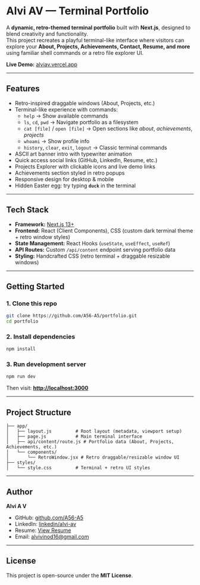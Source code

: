 # Alvi AV — Terminal Portfolio  

A **dynamic, retro-themed terminal portfolio** built with **Next.js**, designed to blend creativity and functionality.  
This project recreates a playful terminal-like interface where visitors can explore your **About, Projects, Achievements, Contact, Resume, and more** using familiar shell commands or a retro file explorer UI.  

 **Live Demo:** [alviav.vercel.app](https://alviav.vercel.app)  

---

## Features  

- Retro-inspired draggable windows (About, Projects, etc.)  
- Terminal-like experience with commands:  
  - `help` → Show available commands  
  - `ls`, `cd`, `pwd` → Navigate portfolio as a filesystem  
  - `cat [file]` / `open [file]` → Open sections like *about*, *achievements*, *projects*  
  - `whoami` → Show profile info  
  - `history`, `clear`, `exit`, `logout` → Classic terminal commands  
- ASCII art banner intro with typewriter animation  
- Quick access social links (GitHub, LinkedIn, Resume, etc.)  
- Projects Explorer with clickable icons and live demo links  
- Achievements section styled in retro popups  
- Responsive design for desktop & mobile  
- Hidden Easter egg: try typing **`duck`** in the terminal  

---

## Tech Stack  

- **Framework:** [Next.js 13+](https://nextjs.org/)  
- **Frontend:** React (Client Components), CSS (custom dark terminal theme + retro window styles)  
- **State Management:** React Hooks (`useState`, `useEffect`, `useRef`)  
- **API Routes:** Custom `/api/content` endpoint serving portfolio data  
- **Styling:** Handcrafted CSS (retro terminal + draggable resizable windows)  

---

## Getting Started  

### 1. Clone this repo  
```bash
git clone https://github.com/A56-A5/portfolio.git
cd portfolio
```

### 2. Install dependencies  
```bash
npm install
```

### 3. Run development server  
```bash
npm run dev
```
Then visit: **[http://localhost:3000](http://localhost:3000)**  

---

## Project Structure  

```
├── app/
│   ├── layout.js         # Root layout (metadata, viewport setup)
│   ├── page.js           # Main terminal interface
│   ├── api/content/route.js # Portfolio data (About, Projects, Achievements, etc.)
│   └── components/
│       └── RetroWindow.jsx # Retro draggable/resizable window UI
├── styles/
│   └── style.css         # Terminal + retro UI styles
```

---

## Author  

**Alvi A V**  
- GitHub: [github.com/A56-A5](https://github.com/A56-A5)  
- LinkedIn: [linkedin/alvi-av](https://www.linkedin.com/in/alvi-av)  
- Resume: [View Resume](https://drive.google.com/file/d/189dxJaea-Zmx55-ddGKd3hrpqI6rJXpm/view?usp=sharing)  
- Email: [alvivinod16@gmail.com](mailto:alvivinod16@gmail.com)  

---

## License  

This project is open-source under the **MIT License**. 
